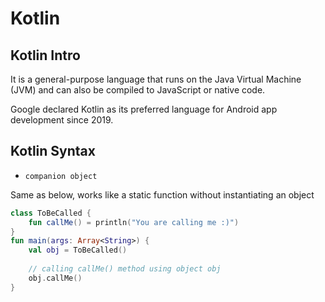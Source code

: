 # Kotlin

## Kotlin Intro

It is a general-purpose language that runs on the Java Virtual Machine (JVM) and can also be compiled to JavaScript or native code.

Google declared Kotlin as its preferred language for Android app development since 2019.

## Kotlin Syntax

* `companion object`

Same as below, works like a static function without instantiating an object

```kotlin
class ToBeCalled {
    fun callMe() = println("You are calling me :)")
}
fun main(args: Array<String>) {     
    val obj = ToBeCalled()
    
    // calling callMe() method using object obj
    obj.callMe()
}
```